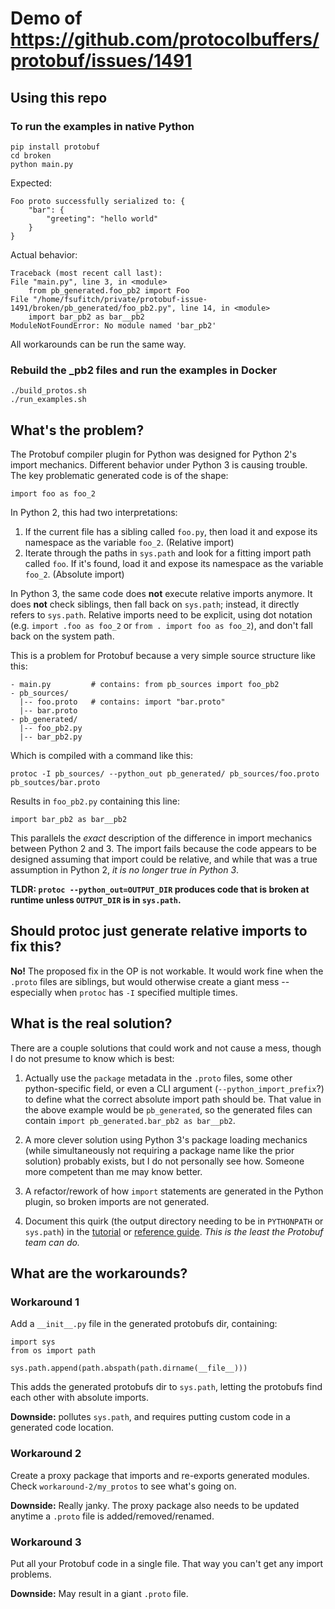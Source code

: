 # Demo of https://github.com/protocolbuffers/protobuf/issues/1491

## Using this repo

### To run the examples in native Python

    pip install protobuf
    cd broken
    python main.py

Expected:

    Foo proto successfully serialized to: {
        "bar": {
            "greeting": "hello world"
        }
    }


Actual behavior:

    Traceback (most recent call last):
    File "main.py", line 3, in <module>
        from pb_generated.foo_pb2 import Foo
    File "/home/fsufitch/private/protobuf-issue-1491/broken/pb_generated/foo_pb2.py", line 14, in <module>
        import bar_pb2 as bar__pb2
    ModuleNotFoundError: No module named 'bar_pb2'

All workarounds can be run the same way.

### Rebuild the _pb2 files and run the examples in Docker

    ./build_protos.sh
    ./run_examples.sh

## What's the problem?

The Protobuf compiler plugin for Python was designed for Python 2's import mechanics. Different behavior under
Python 3 is causing trouble. The key problematic generated code is of the shape:

    import foo as foo_2

In Python 2, this had two interpretations:

1. If the current file has a sibling called `foo.py`, then load it and expose its namespace as the variable `foo_2`. (Relative import)
2. Iterate through the paths in `sys.path` and look for a fitting import path called `foo`. If it's found, load it and expose its namespace as the variable `foo_2`. (Absolute import)

In Python 3, the same code does **not** execute relative imports anymore. It does **not** check siblings, then fall back on `sys.path`; instead, it directly refers to 
`sys.path`. Relative imports need to be explicit, using dot notation (e.g. `import .foo as foo_2` or `from . import foo as foo_2`), and don't fall back on the system path.

This is a problem for Protobuf because a very simple source structure like this:

    - main.py         # contains: from pb_sources import foo_pb2
    - pb_sources/
      |-- foo.proto   # contains: import "bar.proto"
      |-- bar.proto
    - pb_generated/
      |-- foo_pb2.py
      |-- bar_pb2.py

Which is compiled with a command like this:

    protoc -I pb_sources/ --python_out pb_generated/ pb_sources/foo.proto pb_soutces/bar.proto

Results in `foo_pb2.py` containing this line:

    import bar_pb2 as bar__pb2

This parallels the *exact* description of the difference in import mechanics between Python 2 and 3. The import fails because the code appears to be designed assuming that import
could be relative, and while that was a true assumption in Python 2, *it is no longer true in Python 3*. 

**TLDR: `protoc --python_out=OUTPUT_DIR` produces code that is broken at runtime unless `OUTPUT_DIR` is in `sys.path`.**

## Should protoc just generate relative imports to fix this?

**No!** The proposed fix in the OP is not workable. It would work fine when the `.proto` files are siblings, but would otherwise
create a giant mess -- especially when `protoc` has `-I` specified multiple times.

## What is the real solution?

There are a couple solutions that could work and not cause a mess, though I do not presume to know which is best:

1. Actually use the `package` metadata in the `.proto` files, some other python-specific field, or even a CLI argument (`--python_import_prefix`?) to define what the correct 
   absolute import path should be. That value in the above example would be `pb_generated`, so the generated files can contain `import pb_generated.bar_pb2 as bar__pb2`.

2. A more clever solution using Python 3's package loading mechanics (while simultaneously not requiring a package name like the prior solution) probably exists, but I do not 
   personally see how. Someone more competent than me may know better.

3. A refactor/rework of how `import` statements are generated in the Python plugin, so broken imports are not generated.

4. Document this quirk (the output directory needing to be in `PYTHONPATH` or `sys.path`) in the [tutorial](https://developers.google.com/protocol-buffers/docs/pythontutorial) 
or [reference guide](https://developers.google.com/protocol-buffers/docs/reference/python-generated). *This is the least the Protobuf team can do.*

## What are the workarounds?

### Workaround 1

Add a `__init__.py` file in the generated protobufs dir, containing:

    import sys
    from os import path

    sys.path.append(path.abspath(path.dirname(__file__)))

This adds the generated protobufs dir to `sys.path`, letting the protobufs find each other with absolute imports.

**Downside:** pollutes `sys.path`, and requires putting custom code in a generated code location.

### Workaround 2

Create a proxy package that imports and re-exports generated modules. Check `workaround-2/my_protos` to see what's going on.

**Downside:** Really janky. The proxy package also needs to be updated anytime a `.proto` file is added/removed/renamed.

### Workaround 3

Put all your Protobuf code in a single file. That way you can't get any import problems.

**Downside:** May result in a giant `.proto` file.